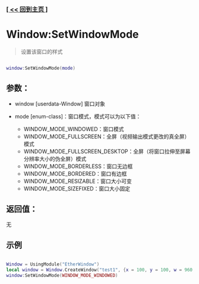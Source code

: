 ### [[ << 回到主页 ]](README.md)

# Window:SetWindowMode

> 设置该窗口的样式

```lua

window:SetWindowMode(mode)

```

## 参数：

+ window [userdata-Window] 窗口对象

+ mode [enum-class]：窗口模式，模式可以为以下值：

    + WINDOW_MODE_WINDOWED：窗口模式
    + WINDOW_MODE_FULLSCREEN：全屏（视频输出模式更改的真全屏）模式
    + WINDOW_MODE_FULLSCREEN_DESKTOP：全屏（将窗口拉伸至屏幕分辨率大小的伪全屏）模式
    + WINDOW_MODE_BORDERLESS：窗口无边框
    + WINDOW_MODE_BORDERED：窗口有边框
    + WINDOW_MODE_RESIZABLE：窗口大小可变
    + WINDOW_MODE_SIZEFIXED：窗口大小固定

## 返回值：

无

## 示例
```lua

Window = UsingModule("EtherWindow")
local window = Window.CreateWindow("test1", {x = 100, y = 100, w = 960, h = 640}, {})
window:SetWindowMode(WINDOW_MODE_WINDOWED)

```